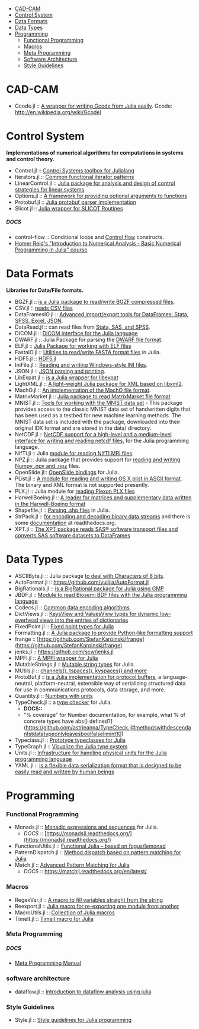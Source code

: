 * [CAD-CAM](#cad-cam)
* [Control System](#control-system)
* [Data Formats](#data-formats)
* [Data Types](#data-types)
* [Programming](#programming)
   * [Functional Programming](#functional-programming)
   * [Macros](#macros)
   * [Meta Programming](#meta-programming)
   * [Software Architecture](#software-architecture)
   * [Style Guidelines](#style-guidelines) 


# CAD-CAM
* Gcode.jl :: [A wrapper for writing Gcode from Julia easily](https://github.com/sjkelly/Gcode.jl). Gcode: http://en.wikipedia.org/wiki/Gcode)


# Control System
**Implementations of numerical algorithms for computations in systems and control theory.**
* Control.jl :: [Control Systems toolbox for Julialang](https://github.com/jcrist/Control.jl)
* Iterators.jl :: [Common functional iterator patterns](https://github.com/JuliaLang/Iterators.jl)
* LinearControl.jl :: [Julia package for analysis and design of control strategies for linear systems](https://github.com/jemofthewest/LinearControl.jl)
* Options.jl :: [A framework for providing optional arguments to functions](https://github.com/JuliaLang/Options.jl)
* Protobuf.jl :: [Julia protobuf parser implementation](https://github.com/tanmaykm/Protobuf.jl) 
* Slicot.jl :: [Julia wrapper for SLICOT Routines](https://github.com/jcrist/Slicot.jl)

##### DOCS
   * control-flow :: Conditional loops and [Control flow](http://docs.julialang.org/en/latest/manual/control-flow/) constructs.
   * [Homer Reid's "Introduction to Numerical Analysis - Basic Numerical Programming in Julia" course](http://homerreid.dyndns.org/teaching/18.330/#ProblemSets)



# Data Formats
**Libraries for Data/File formats.**
* BGZF.jl :: [is a Julia package to read/write BGZF compressed files](https://github.com/kmsquire/BGZF.jl).
* CSV.jl :: [reads CSV files](https://github.com/tanmaykm/CSV.jl)
* DataFramesIO.jl :: [Advanced import/export tools for DataFrames: Stata, SPSS, Excel, JSON](https://github.com/johnmyleswhite/DataFramesIO.jl).
* DataRead.jl :: can read files from [Stata, SAS, and SPSS](https://github.com/WizardMac/DataRead.jl).
* DICOM.jl :: [DICOM interface for the Julia language](https://github.com/ihnorton/DICOM.jl)
* DWARF.jl :: Julia Package for parsing the [DWARF file format](https://github.com/loladiro/DWARF.jl).
* ELF.jl :: [Julia Package for working with ELF files](https://github.com/loladiro/ELF.jl)
* FastaIO.jl :: [Utilities to read/write FASTA format files](https://github.com/carlobaldassi/FastaIO.jl) in Julia.
* HDF5.jl :: [HDF5.jl](https://github.com/timholy/HDF5.jl)
* IniFile.jl :: [Reading and writing Windows-style INI files](https://github.com/JuliaLang/IniFile.jl).
* JSON.jl :: [JSON parsing and printing](https://github.com/JuliaLang/JSON.jl).
* LibExpat.jl :: [is a Julia wrapper for libexpat](https://github.com/amitmurthy/LibExpat.jl)
* LightXML.jl :: [A light-weight Julia package for XML based on libxml2](https://github.com/lindahua/LightXML.jl).
* MachO.jl :: [An implementation of the MachO file format](https://github.com/loladiro/MachO.jl).
* MatrixMarket.jl :: [Julia package to read MatrixMarket file format](https://github.com/ViralBShah/MatrixMarket.jl)
* MNIST.jl :: [Tools for working with the MNIST data set](https://github.com/johnmyleswhite/MNIST.jl) - This package provides access to the classic MNIST data set of handwritten digits that has been used as a testbed for new machine learning methods. The MNIST data set is included with the package, downloaded into their original IDX format and are stored in the data/ directory.
* NetCDF.jl :: [NetCDF support for a high-level and a medium-level interface for writing and reading netcdf files](https://github.com/meggart/NetCDF.jl), for the Julia programming language.
* NIfTI.jl :: Julia [module for reading NIfTI MRI files](https://github.com/simonster/NIfTI.jl).
* NPZ.jl :: Julia package that provides support for [reading and writing Numpy .npy and .npz](https://github.com/fhs/NPZ.jl) files.
* OpenSlide.jl:: [OpenSlide bindings](https://github.com/ihnorton/OpenSlide.jl) for Julia.
* PList.jl :: [A module for reading and writing OS X plist in ASCII format](https://github.com/ordovician/PList.jl). The binary and XML format is not supported presently.
* PLX.jl :: Julia module for [reading Plexon PLX files](https://github.com/simonster/PLX.jl)
* HarwellBoeing.jl :: [A reader for matrices and supplementary data written in the Harwell-Boeing format](https://github.com/dpo/HarwellBoeing.jl)
* Shapefile.jl :: [Parsing .shp files](https://github.com/loladiro/Shapefile.jl) in Julia.
* StrPack.jl :: [for encoding and decoding binary data streams](https://github.com/pao/StrPack.jl) and there is some [documentation](https://strpackjl.readthedocs.org/) at readthedocs.org.
* XPT.jl :: [The XPT package reads SAS® software transport files and converts SAS software datasets to DataFrames](https://github.com/lendle/XPT.jl)



# Data Types
* ASCIIByte.jl :: Julia package [to deal with Characters of 8 bits](https://github.com/Elin-/ASCIIByte.jl).
* AutoFormat.jl :: https://github.com/yulijia/AutoFormat.jl
* BigRationals.jl :: [is a BigRational package for Julia using GMP](https://github.com/andrioni/BigRationals.jl)
* JBDF.jl :: [Module to read Biosemi BDF files with the Julia programming language](https://github.com/sam81/JBDF.jl)
* Codecs.jl :: [Common data encoding algorithms](https://github.com/dcjones/Codecs.jl).
* DictViews.jl :: [KeysView and ValuesView types for dynamic low-overhead views into the entries of dictionaries](https://github.com/daviddelaat/DictViews.jl)
* FixedPoint.jl :: [Fixed point types for Julia](https://github.com/JeffBezanson/FixedPoint.jl)
* Formatting.jl :: [A Julia package to provide Python-like formatting support](https://github.com/lindahua/Formatting.jl)
* frange :: [https://github.com/StefanKarpinski/frange](https://github.com/StefanKarpinski/frange)
* jenks.jl :: https://github.com/scw/jenks.jl
* MPFI.jl :: [A MPFI wrapper for Julia](https://github.com/andrioni/MPFI.jl)
* MutableStrings.jl :: [Mutable string types](https://github.com/tanmaykm/MutableStrings.jl) for Julia.
* MUtils.jl :: [channels(), tspaces(), kvspaces() and more](https://github.com/amitmurthy/MUtils.jl)
* ProtoBuf.jl :: [is a Julia implementation for protocol buffers](https://github.com/tanmaykm/ProtoBuf.jl), a language-neutral, platform-neutral, extensible way of serializing structured data for use in communications protocols, data storage, and more.
* Quantity.jl :: [Numbers with units](https://github.com/rephorm/Quantity.jl)
* TypeCheck.jl :: a [type checker](https://github.com/astrieanna/TypeCheck.jl) for Julia.
   * **DOCS::**
   * "% coverage" for Number documentation, for example, what % of concrete types have abs() defined?](https://github.com/astrieanna/TypeCheck.jl#methodswithdescendantstdatatypeonlyleavesboolfalselimint10)
* Typeclass.jl :: [Prototype typeclasses for Julia](https://github.com/jasonmorton/Typeclass.jl)
* TypeGraph.jl :: [Visualize the Julia type system](https://github.com/johnmyleswhite/TypeGraph.jl)
* Units.jl :: [Infrastructure for handling physical units for the Julia programming language](https://github.com/timholy/Units.jl)
* YAML.jl :: [is a flexible data serialization format that is designed to be easily read and written by human beings](https://github.com/dcjones/YAML.jl)


# Programming 
### Functional Programming 
* Monads.jl :: [Monadic expressions and sequences](https://github.com/pao/Monads.jl) for Julia. 
   * _DOCS_ :: [https://monadsjl.readthedocs.org/](https://monadsjl.readthedocs.org/)
* FunctionalUtils.jl :: [Functional Julia – based on fogus/lemonad](https://github.com/zachallaun/FunctionalUtils.jl)
* PatternDispatch.jl :: [Method dispatch based on pattern matching for Julia](https://github.com/toivoh/PatternDispatch.jl)
* Match.jl :: [Advanced Pattern Matching for Julia](https://github.com/kmsquire/Match.jl)
   * _DOCS_ :: https://matchjl.readthedocs.org/en/latest/

### Macros
* RegexVar.jl :: [A macro to fill variables straight from the string](https://github.com/o-jasper/RegexVar.jl)
* Reexport.jl :: [Julia macro for re-exporting one module from another](https://github.com/simonster/Reexport.jl)
* MacroUtils.jl :: [Collection of Julia macros](https://github.com/carlobaldassi/MacroUtils.jl)
* TimeIt.jl :: [Timeit macro for Julia](https://github.com/kbarbary/TimeIt.jl)

### Meta Programming
##### DOCS
* [Meta Programming Manual](http://docs.julialang.org/en/latest/manual/metaprogramming/)


### software architecture
* dataflow.jl :: [Introduction to dataflow analysis using julia](https://github.com/JeffBezanson/dataflow.jl)

### Style Guidelines 
* Style.jl :: [Style guidelines for Julia programming](https://github.com/johnmyleswhite/Style.jl)

